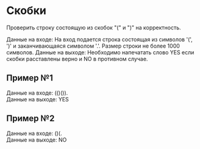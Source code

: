 # Скобки
Проверить строку состоящую из скобок "(" и ")" на корректность. 

Данные на входе: 	На вход подается строка состоящая из символов '(', ')' и заканчивающаяся символом '.'. Размер строки не более 1000 символов. 
Данные на выходе: 	Необходимо напечатать слово YES если скобки расставлены верно и NO в противном случае. 

## Пример №1
Данные на входе: 	(()()).  
Данные на выходе: 	YES 

## Пример №2
Данные на входе: 	()(.  
Данные на выходе: 	NO 